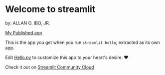 # Welcome to streamlit

by: ALLAN O. IBO, JR.

[My Published app](https://ibo-cs3b-p5vk9ue9st.streamlit.app/)

This is the app you get when you run `streamlit hello`, extracted as its own app.

Edit [Hello.py](./Hello.py) to customize this app to your heart's desire. ❤️

Check it out on [Streamlit Community Cloud](https://st-hello-app.streamlit.app/)
